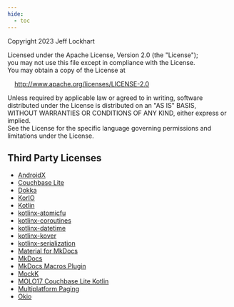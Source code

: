 ```yaml
---
hide:
  - toc
---
```


Copyright 2023 Jeff Lockhart

Licensed under the Apache License, Version 2.0 (the "License");  
you may not use this file except in compliance with the License.  
You may obtain a copy of the License at

&nbsp;&nbsp;&nbsp;&nbsp;<a href=http://www.apache.org/licenses/LICENSE-2.0>http://www.apache.org/licenses/LICENSE-2.0</a>

Unless required by applicable law or agreed to in writing, software  
distributed under the License is distributed on an "AS IS" BASIS,  
WITHOUT WARRANTIES OR CONDITIONS OF ANY KIND, either express or implied.  
See the License for the specific language governing permissions and  
limitations under the License.

## Third Party Licenses

* [AndroidX](https://github.com/androidx/androidx/blob/androidx-main/LICENSE.txt)
* [Couchbase Lite](https://www.couchbase.com/legal/agreements/)
* [Dokka](https://github.com/Kotlin/dokka/blob/master/LICENSE)
* [KorIO](https://github.com/korlibs/korge/blob/main/korio/LICENSE)
* [Kotlin](https://github.com/JetBrains/kotlin/blob/master/license/README.md)
* [kotlinx-atomicfu](https://github.com/Kotlin/kotlinx-atomicfu/blob/master/LICENSE.txt)
* [kotlinx-coroutines](https://github.com/Kotlin/kotlinx.coroutines/blob/master/LICENSE.txt)
* [kotlinx-datetime](https://github.com/Kotlin/kotlinx-datetime/blob/master/LICENSE.txt)
* [kotlinx-kover](https://github.com/Kotlin/kotlinx-kover)
* [kotlinx-serialization](https://github.com/Kotlin/kotlinx.serialization/blob/master/LICENSE.txt)
* [Material for MkDocs](https://github.com/squidfunk/mkdocs-material/blob/master/LICENSE)
* [MkDocs](https://github.com/mkdocs/mkdocs/blob/master/LICENSE)
* [MkDocs Macros Plugin](https://github.com/fralau/mkdocs_macros_plugin/blob/master/LICENSE.md)
* [MockK](https://github.com/mockk/mockk/blob/master/LICENSE)
* [MOLO17 Couchbase Lite Kotlin](https://github.com/MOLO17/couchbase-lite-kotlin/blob/master/LICENSE)
* [Multiplatform Paging](https://github.com/cashapp/multiplatform-paging/blob/main/LICENSE)
* [Okio](https://github.com/square/okio/blob/master/LICENSE.txt)
